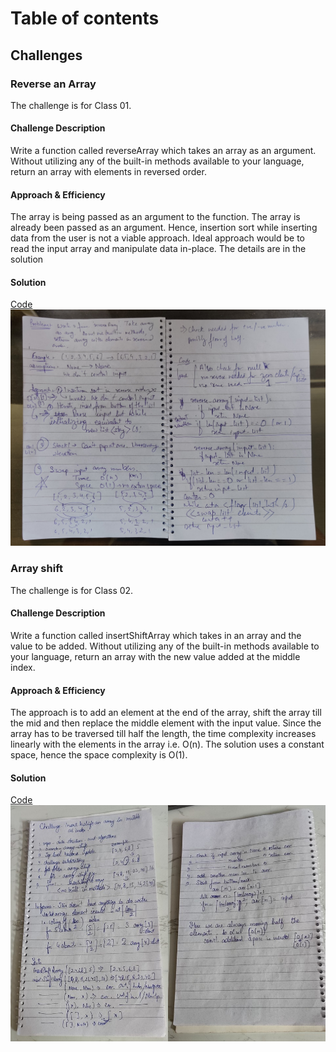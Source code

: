 # Table of contents

## Challenges

### Reverse an Array

The challenge is for Class 01.

#### Challenge Description

Write a function called reverseArray which takes an array as an argument. Without utilizing any of the built-in methods
available to your language, return an array with elements in reversed order.

#### Approach & Efficiency

The array is being passed as an argument to the function.
The array is already been passed as an argument. Hence, insertion sort while inserting data from the user is not a
viable approach.
Ideal approach would be to read the input array and manipulate data in-place. The details are in the solution

#### Solution
[Code](/data_structures_and_algorithms/challenges/array_reverse/array_reverse.py)
![Solution image displaying approach to the solution](./assets/array-reverse.jpg "Challenge01")

### Array shift

The challenge is for Class 02.

#### Challenge Description

Write a function called insertShiftArray which takes in an array and the value to be added. Without utilizing any of the
built-in methods available to your language, return an array with the new value added at the middle index.

#### Approach & Efficiency

The approach is to add an element at the end of the array, shift the array till the mid and then replace the middle
element with the input value. Since the array has to be traversed till half the length, the time complexity increases
linearly with the elements in the array i.e. O(n). The solution uses a constant space, hence the space complexity is
O(1).

#### Solution
[Code](/data_structures_and_algorithms/challenges/array_shift/array_shift.py)
![Solution image displaying approach to the solution](./assets/array-shift.jpg "Challenge02")
